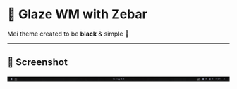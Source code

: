 #  🦑 Glaze WM with Zebar
Mei theme created to be **black** & simple 🖤

---

## 📸 Screenshot

![screenshot](./zebar/mei/resources/preview-image-1.png)
